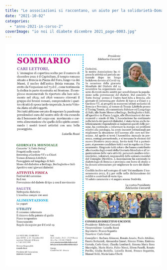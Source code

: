 ```yaml
---
title: "Le associazioni si raccontano, un aiuto per la solidarietà-Domanica 3 ottobre a Montichiari"
date: "2021-10-02"
categories: 
  - "anno-2021-in-corso-2"
coverImage: "io noi il diabete dicembre 2021_page-0003.jpg"
---
```


![](images/io%20noi%20il%20diabete%20dicembre%202021_page-0003.jpg)